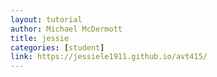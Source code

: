 ```yaml
---
layout: tutorial
author: Michael McDermott
title: jessie
categories: [student]
link: https://jessiele1911.github.io/avt415/
---
```

